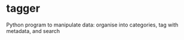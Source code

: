 # tagger
Python program to manipulate data: organise into categories, tag with metadata, and search 
